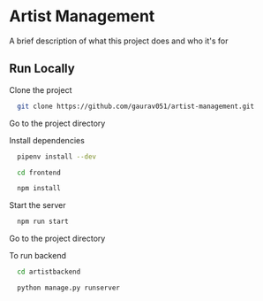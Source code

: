 
# Artist Management

A brief description of what this project does and who it's for


## Run Locally

Clone the project

```bash
  git clone https://github.com/gaurav051/artist-management.git
```

Go to the project directory

Install dependencies

```bash
  pipenv install --dev
```


```bash
  cd frontend
```

```bash
  npm install
```

Start the server

```bash
  npm run start
```
Go to the project directory


To run backend
```bash
  cd artistbackend
```
```bash
  python manage.py runserver
```